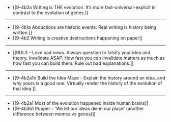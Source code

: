 - [[9-4b2a Writing is THE evolution. It’s more fast-universal-explicit in contrast to the evolution of genes.]]
---
- [[9-4b1a Abductions are historic events. Real writing is history being written.]]
- [[9-4b2 Writing is creative destructions happening on paper]]
---
- [[RUL3 - Love bad news. Always question to falsify your idea and theory. Invalidate ASAP. How fast you can invalidate matters as much as how fast you can build them. Rule out bad explanations.]]
---
- [[9-4b2a1b Build the Idea Maze - Explain the history around an idea, and why yours is a good one. Virtually render the history of the evolution of that idea.]]
---
- [[9-4b2a1 Most of the evolution happened inside human brains]]
- [[9-4b3b1 Popper - 'We let our ideas die in our place' (another difference between memes vs genes)]]
